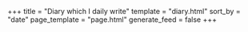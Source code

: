 +++
title = "Diary which I daily write"
template = "diary.html"
sort_by = "date"
page_template = "page.html"
generate_feed = false 
+++


